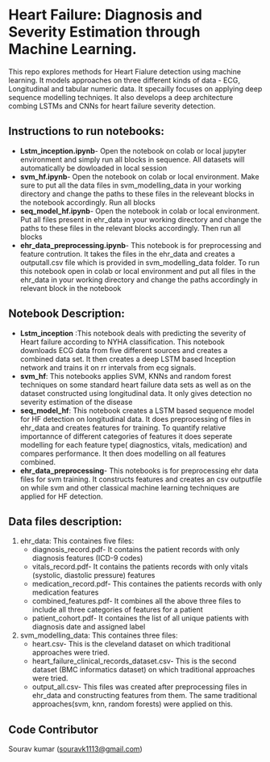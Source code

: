 
# Heart Failure: Diagnosis and Severity Estimation through Machine Learning.
This repo explores methods for Heart Fialure detection using machine learning. It models approaches on three different kinds of data - ECG, Longitudinal and
tabular numeric data. It specailly focuses on applying deep sequence modelling techniqes. It also develops a deep architecture combing LSTMs and CNNs
for heart failure severity detection.

## Instructions to run notebooks:
   - **Lstm_inception.ipynb**-
    Open the notebook on colab or local jupyter environment and simply run all blocks in sequence.
    All datasets will automatically be dowloaded in local session
   - **svm_hf.ipynb**-
    Open the notebook on colab or local environment. Make sure to put all the data files in svm_modelling_data
    in your working directory and change the paths to these files in the releveant blocks in the notebook accordingly. Run all blocks
   - **seq_model_hf.ipynb**-
    Open the notebook in colab or local environment. Put all files present in ehr_data in your working directory
    and change the paths to these files in the relevant blocks accordingly. Then run all blocks
   - **ehr_data_preprocessing.ipynb**-
    This notebook is for preprocessing and feature contrution. It takes the files in the ehr_data and creates a 
    outputall.csv file which is provided in svm_modelling_data folder.
    To run this notebook open in colab or local environment and put all files in the ehr_data in your working 
    directory and change the paths accordingly in relevant block in the notebook
    
## Notebook Description:
- **Lstm_inception** :This notebook deals with predicting the severity of Heart failure according to NYHA classification.
This notebook downloads ECG data from five different sources and creates a combined data set. It then creates a deep LSTM based Inception
network and trains it on rr intervals from ecg signals.
- **svm_hf**: This notebooks applies SVM, KNNs and random forest techniques on some standard heart failure data sets as well as on the dataset constructed using
 longitudinal data. It only gives detection no severity estimation of the disease
- **seq_model_hf**: This notebook creates a LSTM based sequence model for HF detection on longitudinal data. It does preprocessing of files in ehr_data and creates 
  features for training. To quantify relative importannce of different categories of features it does seperate modelling for each feature type( diagnostics, vitals, medication)
  and compares performance. It then does modelling on all features combined.
- **ehr_data_preprocessing**- This notebooks is for preprocessing ehr data files for svm training. It constructs features and creates an csv outputfile on while svm
  and other classical machine learning techniques are applied for HF detection.
## Data files description:
   1. ehr_data: This containes five files:
        - diagnosis_record.pdf-  It contains the patient records with only diagnosis features (ICD-9 codes) 
        - vitals_record.pdf- It contains the patients records with only vitals (systolic, diastolic pressure) features
        - medication_record.pdf- This containes the patients records with only medication features
        - combined_features.pdf- It combines all the above three files to include all three categories of features for a patient
        - patient_cohort.pdf- It containes the list of all unique patients with diagnosis date and assigned label
   2. svm_modelling_data: This containes three files:
        - heart.csv- This is the cleveland dataset on which traditional approaches were tried.
        - heart_failure_clinical_records_dataset.csv- This is the second dataset (BMC informatics dataset)
        on which traditional approaches were tried.
        - output_all.csv- This files was created after preprocessing files in ehr_data and constructing features from them.
        The same traditional approaches(svm, knn, random forests) were applied on this.
  ## Code Contributor
  Sourav kumar (souravk1113@gmail.com)
   

    
